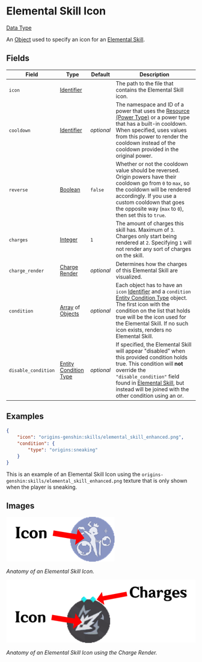 # Elemental Skill Icon

[Data Type](../types/data_types.md)

An [Object](<https://origins.readthedocs.io/en/latest/types/data_types/object/>) used to specify an icon for an [Elemental Skill](./elemental_skill.md).

## Fields
| Field   | Type | Default    | Description |
|---------|------|------------|-------------|
|`icon`          |[Identifier](<https://origins.readthedocs.io/en/latest/types/data_types/identifier/>)| |The path to the file that contains the Elemental Skill icon.
|`cooldown`      |[Identifier](<https://origins.readthedocs.io/en/latest/types/data_types/identifier/>)|*optional*|The namespace and ID of a power that uses the [Resource (Power Type)](https://origins.readthedocs.io/en/latest/types/power_types/resource/) or a power type that has a built-in cooldown. When specified, uses values from this power to render the cooldown instead of the cooldown provided in the original power.|
|`reverse`       |[Boolean](https://origins.readthedocs.io/en/latest/types/data_types/boolean/)|`false`|Whether or not the cooldown value should be reversed. Origin powers have their cooldown go from `0` to `max`, so the cooldown will be rendered accordingly. If you use a custom cooldown that goes the opposite way (`max` to `0`), then set this to `true`.|
|`charges`       |[Integer](<https://origins.readthedocs.io/en/latest/types/data_types/integer/>)|`1`|The amount of charges this skill has. Maximum of `3`. Charges only start being rendered at `2`. Specifying `1` will not render any sort of charges on the skill. |
|`charge_render` |[Charge Render](./charge_render.md)|*optional*|Determines how the charges of this Elemental Skill are visualized.|
|`condition`     |[Array](<https://origins.readthedocs.io/en/latest/types/data_types/array/>) of [Objects](<https://origins.readthedocs.io/en/latest/types/data_types/object/>)|*optional*|Each object has to have an `icon` [Identifier](<https://origins.readthedocs.io/en/latest/types/data_types/identifier/>) and a `condition` [Entity Condition Type](https://origins.readthedocs.io/en/latest/types/entity_condition_types/) object. The first icon with the condition on the list that holds true will be the icon used for the Elemental Skill. If no such icon exists, renders no Elemental Skill. |
|`disable_condition` |[Entity Condition Type](https://origins.readthedocs.io/en/latest/types/entity_condition_types/)|*optional*|If specified, the Elemental Skill will appear "disabled" when this provided condition holds true. This condition will **not** override the `"disable_condition"` field found in [Elemental Skill](./elemental_skill.md), but instead will be joined with the other condition using an or.|`

## Examples
```json
{
	"icon": "origins-genshin:skills/elemental_skill_enhanced.png",
	"condition": {
		"type": "origins:sneaking"
	}
}
```
This is an example of an Elemental Skill Icon using the `origins-genshin:skills/elemental_skill_enhanced.png` texture that is only shown when the player is sneaking.

## Images
![Elemental Skill](../img/elemental_skill.png)

*Anatomy of an Elemental Skill Icon.*


![Elemental Skill with Charges](../img/elemental_skill_charges.png)

*Anatomy of an Elemental Skill Icon using the Charge Render.*